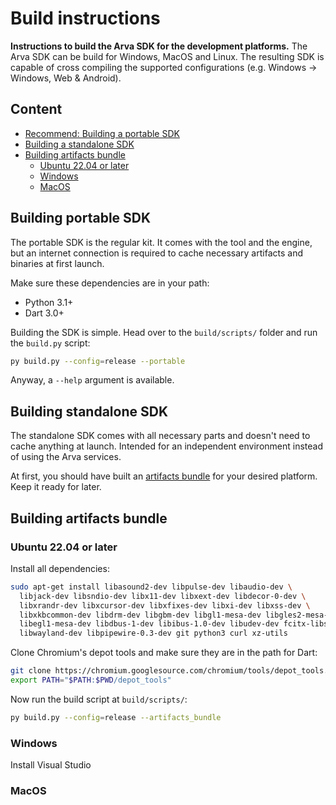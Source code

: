 # Build instructions
**Instructions to build the Arva SDK for the development platforms.**
The Arva SDK can be build for Windows, MacOS and Linux. 
The resulting SDK is capable of cross compiling the supported configurations (e.g. Windows -> Windows, Web & Android).



## Content
- [Recommend: Building a portable SDK](#building-portable-sdk)
- [Building a standalone SDK](#building-portable-sdk)
- [Building artifacts bundle](#building-artifacts-bundle)
    - [Ubuntu 22.04 or later](#ubuntu-2204-or-later)
    - [Windows](#windows)
    - [MacOS](#macos)



## Building portable SDK
The portable SDK is the regular kit. It comes with the tool and the engine, but an internet connection is required to cache necessary artifacts and binaries at first launch.

Make sure these dependencies are in your path:
- Python 3.1+
- Dart 3.0+

Building the SDK is simple. Head over to the ``build/scripts/`` folder and run the ``build.py`` script:
````bash
py build.py --config=release --portable
````
Anyway, a ``--help`` argument is available.

## Building standalone SDK
The standalone SDK comes with all necessary parts and doesn't need to cache anything at launch. Intended for an independent environment instead of using the Arva services.

At first, you should have built an [artifacts bundle](#building-artifacts-bundle) for your desired platform. Keep it ready for later.

## Building artifacts bundle
### Ubuntu 22.04 or later
Install all dependencies:
````bash
sudo apt-get install libasound2-dev libpulse-dev libaudio-dev \
  libjack-dev libsndio-dev libx11-dev libxext-dev libdecor-0-dev \
  libxrandr-dev libxcursor-dev libxfixes-dev libxi-dev libxss-dev \
  libxkbcommon-dev libdrm-dev libgbm-dev libgl1-mesa-dev libgles2-mesa-dev \
  libegl1-mesa-dev libdbus-1-dev libibus-1.0-dev libudev-dev fcitx-libs-dev \
  libwayland-dev libpipewire-0.3-dev git python3 curl xz-utils
````
Clone Chromium's depot tools and make sure they are in the path for Dart:
````bash
git clone https://chromium.googlesource.com/chromium/tools/depot_tools.git
export PATH="$PATH:$PWD/depot_tools"
````
Now run the build script at ``build/scripts/``:
````bash
py build.py --config=release --artifacts_bundle
````
### Windows
Install Visual Studio
### MacOS